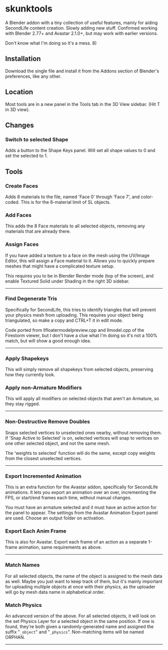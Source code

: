 # skunktools
A Blender addon with a tiny collection of useful features, mainly for aiding SecondLife content creation. Slowly adding new stuff.
Confirmed working with Blender 2.77+ and Avastar 2.1.0+, but may work with earlier versions.

Don't know what I'm doing so it's a mess. 8)
## Installation ##
Download the single file and install it from the Addons section of Blender's preferences, like any other.
## Location ##
Most tools are in a new panel in the Tools tab in the 3D View sidebar. (Hit T in 3D view).
## Changes ##
### Switch to selected Shape ###
Adds a button to the Shape Keys panel. Will set all shape values to 0 and set the selected to 1. 
## Tools ##
### Create Faces ###
Adds 8 materials to the file, named 'Face 0' through 'Face 7', and color-coded. This is for the 8-material limit of SL objects.

### Add Faces ###
This adds the 8 Face materials to all selected objects, removing any materials that are already there.

### Assign Faces ###
If you have added a texture to a face on the mesh using the UV/Image Editor, this will assign a Face material to it. Allows you to quickly prepare meshes that might have a complicated texture setup.

This requires you to be in Blender Render mode (top of the screen), and enable Textured Solid under Shading in the right 3D sidebar.

---

### Find Degenerate Tris ###
Specifically for SecondLife, this tries to identify triangles that will prevent your physics mesh from uploading. This requires your object being triangulated, so make a copy and CTRL+T it in edit mode.

Code ported from llfloatermodelpreview.cpp and llmodel.cpp of the Firestorm viewer, but I don't have a clue what I'm doing so it's not a 100% match, but will show a good enough idea.

---

### Apply Shapekeys ###
This will simply remove all shapekeys from selected objects, preserving how they currently look.

### Apply non-Armature Modifiers ###
This will apply all modifiers on selected objects that aren't an Armature, so they stay rigged.

---

### Non-Destructive Remove Doubles ###
Snaps selected vertices to unselected ones nearby, without removing them. If 'Snap Active to Selected' is on, selected vertices will snap to vertices on one other selected object, and not the same mesh.

The 'weights to selected' function will do the same, except copy weights from the closest unselected vertices.

---

### Export Incremented Animation ###
This is an extra function for the Avastar addon, specifically for SecondLife animations. It lets you export an animation over an over, incrementing the FPS, or start/end frames each time, without manual changes.

You must have an armature selected and it must have an active action for the panel to appear. The settings from the Avastar Animation Export panel are used. Choose an output folder on activation.

### Export Each Anim Frame ###
This is also for Avastar. Export each frame of an action as a separate 1-frame animation, same requirements as above.

---

### Match Names ###
For all selected objects, the name of the object is assigned to the mesh data as well. Maybe you just want to keep track of them, but it's mainly important for uploading multiple objects at once with their physics, as the uploader will go by mesh data name in alphabetical order.

### Match Physics ###
An advanced version of the above. For all selected objects, it will look on the set Physics Layer for a selected object in the same position. If one is found, they're both given a randomly-generated name and assigned the suffix "`_object`" and "`_physics`". Non-matching items will be named ORPHAN.

---